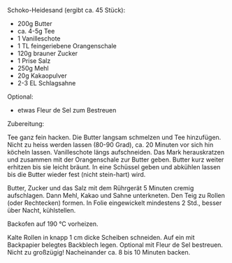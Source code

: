 Schoko-Heidesand (ergibt ca. 45 Stück):

* 200g Butter
* ca. 4-5g Tee
* 1 Vanilleschote
* 1 TL feingeriebene Orangenschale
* 120g brauner Zucker
* 1 Prise Salz
* 250g Mehl
* 20g Kakaopulver
* 2-3 EL Schlagsahne

Optional:

* etwas Fleur de Sel zum Bestreuen

Zubereitung:

Tee ganz fein hacken. Die Butter langsam schmelzen und Tee hinzufügen. Nicht zu heiss werden lassen (80-90 Grad), ca. 20 Minuten vor sich hin köcheln lassen. Vanilleschote längs aufschneiden. Das Mark herauskratzen und zusammen mit der Orangenschale zur Butter geben. Butter kurz weiter erhitzen bis sie leicht bräunt. In eine Schüssel geben und abkühlen lassen bis die Butter wieder fest (nicht stein-hart) wird.

Butter, Zucker und das Salz mit dem Rührgerät 5 Minuten cremig aufschlagen. Dann Mehl, Kakao und Sahne unterkneten. Den Teig zu Rollen (oder Rechtecken) formen. In Folie eingewickelt mindestens 2 Std., besser über Nacht, kühlstellen.

Backofen auf 190 °C vorheizen. 

Kalte Rollen in knapp 1 cm dicke Scheiben schneiden. Auf ein mit Backpapier belegtes Backblech legen. Optional mit Fleur de Sel bestreuen. Nicht zu großzügig!
Nacheinander ca. 8 bis 10 Minuten backen.
